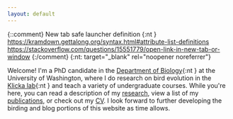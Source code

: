 ```yaml
---
layout: default
---
```



{::comment}
New tab safe launcher definition {:nt } https://kramdown.gettalong.org/syntax.html#attribute-list-definitions
https://stackoverflow.com/questions/15551779/open-link-in-new-tab-or-window
{:/comment}
{:nt: target="_blank" rel="noopener noreferrer"}

Welcome! I'm a PhD candidate in the [Department of Biology](https://www.biology.washington.edu/){:nt } at the University of Washington, where I do research on bird evolution in the [Klicka lab](https://klickalab.com/){:nt } and teach a variety of undergraduate courses. While you're here, you can read a description of my [research](research.md), view a list of my [publications](publications.md), or check out my [CV](cv.md). I look forward to further developing the birding and blog portions of this website as time allows.